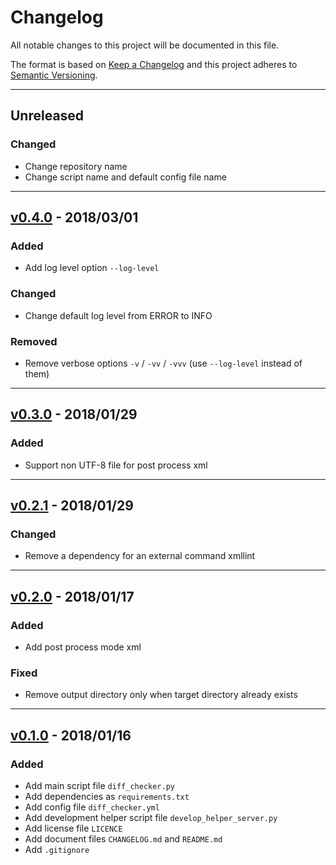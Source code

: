 # Changelog

All notable changes to this project will be documented in this file.

The format is based on [Keep a Changelog] and this project adheres to [Semantic Versioning].

[Keep a Changelog]: http://keepachangelog.com/en/1.0.0/
[Semantic Versioning]: http://semver.org/spec/v2.0.0.html

---

## Unreleased

### Changed

- Change repository name
- Change script name and default config file name

---

## [v0.4.0] - 2018/03/01

### Added

- Add log level option `--log-level`

### Changed

- Change default log level from ERROR to INFO

### Removed

- Remove verbose options `-v` / `-vv` / `-vvv` (use `--log-level` instead of them)

[v0.4.0]: https://github.com/km45/responce-diff-checker/releases/tag/v0.4.0

---

## [v0.3.0] - 2018/01/29

### Added

- Support non UTF-8 file for post process xml

[v0.3.0]: https://github.com/km45/responce-diff-checker/releases/tag/v0.3.0

---

## [v0.2.1] - 2018/01/29

### Changed

- Remove a dependency for an external command xmllint

[v0.2.1]: https://github.com/km45/responce-diff-checker/releases/tag/v0.2.1

---

## [v0.2.0] - 2018/01/17

### Added

- Add post process mode xml

### Fixed

- Remove output directory only when target directory already exists

[v0.2.0]: https://github.com/km45/responce-diff-checker/releases/tag/v0.2.0

---

## [v0.1.0] - 2018/01/16

### Added

- Add main script file `diff_checker.py`
- Add dependencies as `requirements.txt`
- Add config file `diff_checker.yml`
- Add development helper script file `develop_helper_server.py`
- Add license file `LICENCE`
- Add document files `CHANGELOG.md` and `README.md`
- Add `.gitignore`

[v0.1.0]: https://github.com/km45/responce-diff-checker/releases/tag/v0.1.0

